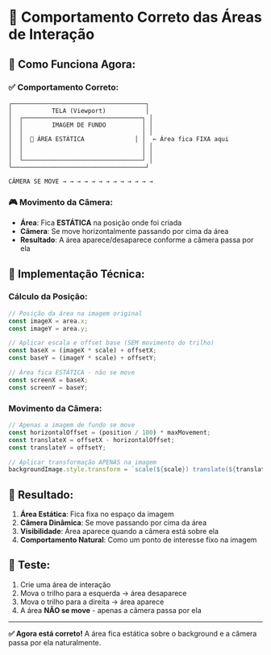 # 🎯 Comportamento Correto das Áreas de Interação

## 📐 **Como Funciona Agora:**

### ✅ **Comportamento Correto:**
```
┌─────────────────────────────────────┐
│           TELA (Viewport)           │
│  ┌─────────────────────────────────┐ │
│  │        IMAGEM DE FUNDO          │ │
│  │                                 │ │
│  │  🎯 ÁREA ESTÁTICA              │ │  ← Área fica FIXA aqui
│  │                                 │ │
│  │                                 │ │
│  └─────────────────────────────────┘ │
└─────────────────────────────────────┘

CÂMERA SE MOVE → → → → → → → → → → → → →
```

### 🎮 **Movimento da Câmera:**
- **Área**: Fica **ESTÁTICA** na posição onde foi criada
- **Câmera**: Se move horizontalmente passando por cima da área
- **Resultado**: A área aparece/desaparece conforme a câmera passa por ela

## 🔧 **Implementação Técnica:**

### **Cálculo da Posição:**
```javascript
// Posição da área na imagem original
const imageX = area.x;
const imageY = area.y;

// Aplicar escala e offset base (SEM movimento do trilho)
const baseX = (imageX * scale) + offsetX;
const baseY = (imageY * scale) + offsetY;

// Área fica ESTÁTICA - não se move
const screenX = baseX;
const screenY = baseY;
```

### **Movimento da Câmera:**
```javascript
// Apenas a imagem de fundo se move
const horizontalOffset = (position / 100) * maxMovement;
const translateX = offsetX - horizontalOffset;
const translateY = offsetY;

// Aplicar transformação APENAS na imagem
backgroundImage.style.transform = `scale(${scale}) translate(${translateX}px, ${translateY}px)`;
```

## 🎯 **Resultado:**

1. **Área Estática**: Fica fixa no espaço da imagem
2. **Câmera Dinâmica**: Se move passando por cima da área
3. **Visibilidade**: Área aparece quando a câmera está sobre ela
4. **Comportamento Natural**: Como um ponto de interesse fixo na imagem

## 🧪 **Teste:**

1. Crie uma área de interação
2. Mova o trilho para a esquerda → área desaparece
3. Mova o trilho para a direita → área aparece
4. A área **NÃO se move** - apenas a câmera passa por ela

---

**✅ Agora está correto!** A área fica estática sobre o background e a câmera passa por ela naturalmente.

